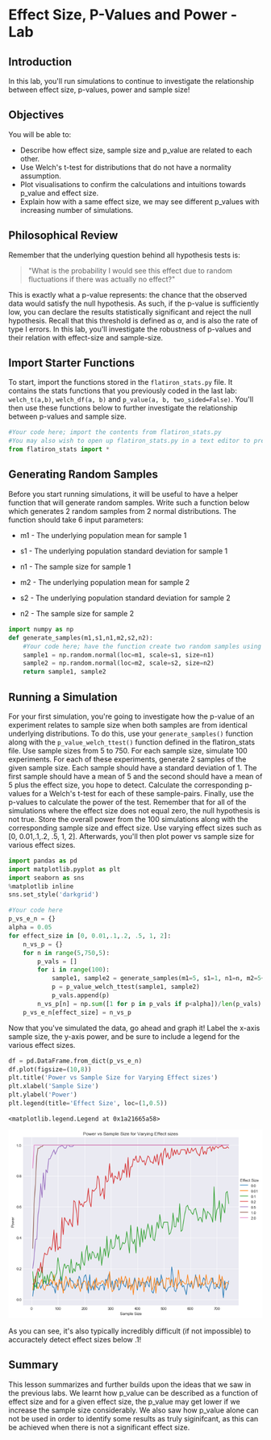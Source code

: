 
# Effect Size, P-Values and Power - Lab

## Introduction 

In this lab, you'll run simulations to continue to investigate the relationship between effect size, p-values, power and sample size!

## Objectives
You will be able to:
* Describe how effect size, sample size and p_value are related to each other. 
* Use Welch's t-test for distributions that do not have a normality assumption.
* Plot visualisations to confirm the calculations and intuitions towards p_value and effect size. 
* Explain how with a same effect size, we may see different p_values with increasing number of simulations. 

## Philosophical Review

Remember that the underlying question behind all hypothesis tests is:

>"What is the probability I would see this effect due to random fluctuations if there was actually no effect?" 

This is exactly what a p-value represents: the chance that the observed data would satisfy the null hypothesis. As such, if the p-value is sufficiently low, you can declare the results statistically significant and reject the null hypothesis. Recall that this threshold is defined as $\alpha$, and is also the rate of type I errors. In this lab, you'll investigate the robustness of p-values and their relation with effect-size and sample-size. 

## Import Starter Functions

To start, import the functions stored in the `flatiron_stats.py` file. It contains the stats functions that you previously coded in the last lab: `welch_t(a,b)`, `welch_df(a, b)` and `p_value(a, b, two_sided=False)`. You'll then use these functions below to further investigate the relationship between p-values and sample size.


```python
#Your code here; import the contents from flatiron_stats.py
#You may also wish to open up flatiron_stats.py in a text editor to preview its contents.
from flatiron_stats import *
```

## Generating Random Samples

Before you start running simulations, it will be useful to have a helper function that will generate random samples. Write such a function below which generates 2 random samples from 2 normal distributions. The function should take 6 input parameters:

* m1 - The underlying population mean for sample 1
* s1 - The underlying population standard deviation for sample 1
* n1 - The sample size for sample 1

* m2 - The underlying population mean for sample 2
* s2 - The underlying population standard deviation for sample 2
* n2 - The sample size for sample 2


```python
import numpy as np
def generate_samples(m1,s1,n1,m2,s2,n2):
    #Your code here; have the function create two random samples using the input parameters
    sample1 = np.random.normal(loc=m1, scale=s1, size=n1)
    sample2 = np.random.normal(loc=m2, scale=s2, size=n2)
    return sample1, sample2
```

## Running a Simulation

For your first simulation, you're going to investigate how the p-value of an experiment relates to sample size when both samples are from identical underlying distributions. To do this, use your `generate_samples()` function along with the `p_value_welch_ttest()` function defined in the flatiron_stats file. Use sample sizes from 5 to 750. For each sample size, simulate 100 experiments. For each of these experiments, generate 2 samples of the given sample size. Each sample should have a standard deviation of 1. The first sample should have a mean of 5 and the second should have a mean of 5 plus the effect size, you hope to detect. Calculate the corresponding p-values for a Welch's t-test for each of these sample-pairs. Finally, use the p-values to calculate the power of the test. Remember that for all of the simulations where the effect size does not equal zero, the null hypothesis is not true. Store the overall power from the 100 simulations along with the corresponding sample size and effect size. Use varying effect sizes such as [0, 0.01,.1,.2, .5, 1, 2]. Afterwards, you'll then plot power vs sample size for various effect sizes.


```python
import pandas as pd
import matplotlib.pyplot as plt
import seaborn as sns
%matplotlib inline
sns.set_style('darkgrid')
```


```python
#Your code here
p_vs_e_n = {}
alpha = 0.05
for effect_size in [0, 0.01,.1,.2, .5, 1, 2]:
    n_vs_p = {}
    for n in range(5,750,5):
        p_vals = []
        for i in range(100):
            sample1, sample2 = generate_samples(m1=5, s1=1, n1=n, m2=5+effect_size, s2=1, n2=n)
            p = p_value_welch_ttest(sample1, sample2)
            p_vals.append(p)
        n_vs_p[n] = np.sum([1 for p in p_vals if p<alpha])/len(p_vals)
    p_vs_e_n[effect_size] = n_vs_p
```

Now that you've simulated the data, go ahead and graph it! Label the x-axis sample size, the y-axis power, and be sure to include a legend for the various effect sizes.


```python
df = pd.DataFrame.from_dict(p_vs_e_n)
df.plot(figsize=(10,8))
plt.title('Power vs Sample Size for Varying Effect sizes')
plt.xlabel('Sample Size')
plt.ylabel('Power')
plt.legend(title='Effect Size', loc=(1,0.5))
```




    <matplotlib.legend.Legend at 0x1a21665a58>




![png](index_files/index_10_1.png)


As you can see, it's also typically incredibly difficult (if not impossible) to accuractely detect effect sizes below .1!

## Summary

This lesson summarizes and further builds upon the ideas that we saw in the previous labs. We learnt how p_value can be described as a function of effect size and for a given effect size, the p_value may get lower if we increase the sample size considerably. We also saw how p_value alone can not be used in order to identify some results as truly siginifcant, as this can be achieved when there is not a significant effect size. 
